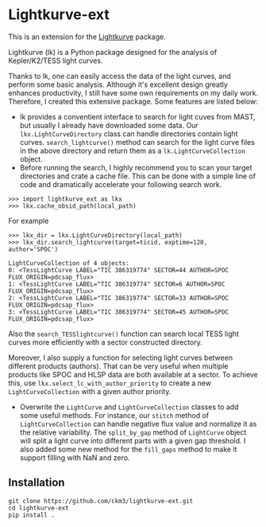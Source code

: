# Lightkurve-ext

This is an extension for the [Lightkurve](https://github.com/lightkurve/lightkurve) package.

Lightkurve (lk) is a Python package designed for the analysis of Kepler/K2/TESS light curves.

Thanks to lk, one can easily access the data of the light curves, and perform some basic analysis.
Although it's excellent design greatly enhances productivity, I still have some own requirements on my daily work. Therefore, I created this extensive package.
Some features are listed below:

- lk provides a conventient interface to search for light cuves from MAST, but usually I already have downloaded some data. Our `lkx.LightCurveDirectory` class can handle directories contain light curves. `search_lightcurve()` method can search for the light curve files in the above directory and return them as a `lk.LightCurveCollection` object.
- Before running the search, I highly recommend you to scan your target directories and crate a cache file. This can be done with a simple line of code and dramatically accelerate your following search work.
```
>>> import lightkurve_ext as lkx
>>> lkx.cache_obsid_path(local_path)
```
For example

    >>> lkx_dir = lkx.LightCurveDirectory(local_path)
    >>> lkx_dir.search_lightcurve(target=ticid, exptime=120, author='SPOC')
    
    LightCurveCollection of 4 objects:
    0: <TessLightCurve LABEL="TIC 386319774" SECTOR=44 AUTHOR=SPOC FLUX_ORIGIN=pdcsap_flux>
    1: <TessLightCurve LABEL="TIC 386319774" SECTOR=6 AUTHOR=SPOC FLUX_ORIGIN=pdcsap_flux>
    2: <TessLightCurve LABEL="TIC 386319774" SECTOR=33 AUTHOR=SPOC FLUX_ORIGIN=pdcsap_flux>
    3: <TessLightCurve LABEL="TIC 386319774" SECTOR=45 AUTHOR=SPOC FLUX_ORIGIN=pdcsap_flux>

Also the `search_TESSlightcurve()` function can search local TESS light curves more efficiently with a sector constructed directory.

Moreover, I also supply a function for selecting light curves between different products (authors). That can be very useful when multiple products like SPOC and HLSP data are both available at a sector. To achieve this, use `lkx.select_lc_with_author_priority` to create a new `LightCurveCollection` with a given author priority.

- Overwrite the `LightCurve` and `LightCurveCollection` classes to add some useful methods. For instance, our  `stitch` method of `LightCurveCollection` can handle negative flux value and normalize it as the relative variability. The `split_by_gap` method of `LightCurve` object will split a light curve into different parts with a given gap threshold. I also added some new method for the `fill_gaps` method to make it support filling with NaN and zero.

## Installation
```
git clone https://github.com/ckm3/lightkurve-ext.git
cd lightkurve-ext
pip install .
```